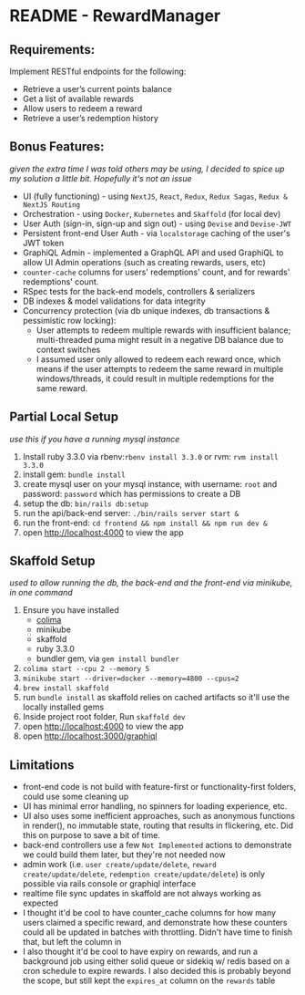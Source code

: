 # README - RewardManager

## Requirements:
Implement RESTful endpoints for the following:
- Retrieve a user’s current points balance
- Get a list of available rewards
- Allow users to redeem a reward
- Retrieve a user’s redemption history

## Bonus Features:
_given the extra time I was told others may be using, I decided to spice up my solution a little bit. Hopefully it's not an issue_

- UI (fully functioning) - using `NextJS`, `React`, `Redux`, `Redux Sagas`, `Redux & NextJS Routing`
- Orchestration - using `Docker`, `Kubernetes` and `Skaffold` (for local dev)
- User Auth (sign-in, sign-up and sign out) - using `Devise` and `Devise-JWT`
- Persistent front-end User Auth - via `localstorage` caching of the user's JWT token
- GraphiQL Admin - implemented a GraphQL API and used GraphiQL to allow UI Admin operations (such as creating rewards, users, etc)
- `counter-cache` columns for users' redemptions' count, and for rewards' redemptions' count.
- RSpec tests for the back-end models, controllers & serializers
- DB indexes & model validations for data integrity
- Concurrency protection (via db unique indexes, db transactions & pessimistic row locking):
    - User attempts to redeem multiple rewards with insufficient balance; multi-threaded puma might result in a negative DB balance due to context switches
    - I assumed user only allowed to redeem each reward once, which means if the user attempts to redeem the same reward in multiple windows/threads, it could result in multiple redemptions for the same reward.

## Partial Local Setup
_use this if you have a running mysql instance_

1. Install ruby 3.3.0 via rbenv:`rbenv install 3.3.0` or rvm: `rvm install 3.3.0`
2. install gem: `bundle install`
3. create mysql user on your mysql instance, with username: `root` and password: `password` which has permissions to create a DB
4. setup the db: `bin/rails db:setup`
5. run the api/back-end server: `./bin/rails server start &`
6. run the front-end: `cd frontend && npm install && npm run dev &`
7. open [http://localhost:4000](http://localhost:4000) to view the app

## Skaffold Setup
_used to allow running the db, the back-end and the front-end via minikube, in one command_

1. Ensure you have installed
    * [colima](https://github.com/abiosoft/colima)
    * minikube
    * skaffold
    * ruby 3.3.0
    * bundler gem, via `gem install bundler`
2. `colima start --cpu 2 --memory 5`
3. `minikube start --driver=docker --memory=4800 --cpus=2`
4. `brew install skaffold`
5. run `bundle install` as skaffold relies on cached artifacts so it'll use the locally installed gems
5. Inside project root folder, Run `skaffold dev`
6. open [http://localhost:4000](http://localhost:4000) to view the app
7. open [http://localhost:3000/graphiql](http://localhost:4000)

## Limitations
- front-end code is not build with feature-first or functionality-first folders, could use some cleaning up
- UI has minimal error handling, no spinners for loading experience, etc.
- UI also uses some inefficient approaches, such as anonymous functions in render(), no immutable state, routing that results in flickering, etc. Did this on purpose to save a bit of time.
- back-end controllers use a few `Not Implemented` actions to demonstrate we could build them later, but they're not needed now
- admin work (i.e. `user create/update/delete`, `reward create/update/delete`, `redemption create/update/delete`) is only possible via rails console or graphiql interface
- realtime file sync updates in skaffold are not always working as expected
- I thought it'd be cool to have counter_cache columns for how many users claimed a specific reward, and demonstrate how these counters could all be updated in batches with throttling. Didn't have time to finish that, but left the column in
- I also thought it'd be cool to have expiry on rewards, and run a background job using either solid queue or sidekiq w/ redis based on a cron schedule to expire rewards. I also decided this is probably beyond the scope, but still kept the `expires_at` column on the `rewards` table

